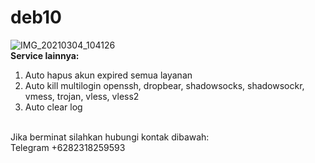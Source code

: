 # deb10
![IMG_20210304_104126](https://user-images.githubusercontent.com/56117745/109908449-e0b90700-7cd6-11eb-89a5-12ae2fca4dca.jpg)
<br>
**Service lainnya:**
1. Auto hapus akun expired semua layanan
2. Auto kill multilogin openssh, dropbear, shadowsocks, shadowsockr, vmess, trojan, vless, vless2
3. Auto clear log
<br>
Jika berminat silahkan hubungi kontak dibawah:
<br>
Telegram +6282318259593
